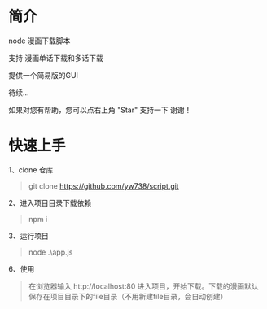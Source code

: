 # 简介
node 漫画下载脚本

支持 漫画单话下载和多话下载

提供一个简易版的GUI

待续...

如果对您有帮助，您可以点右上角 "Star" 支持一下 谢谢！

# 快速上手

1、clone 仓库

> git clone https://github.com/yw738/script.git

2、进入项目目录下载依赖

> npm i

3、运行项目

> node .\app.js 

6、使用

> 在浏览器输入 http://localhost:80 进入项目，开始下载。下载的漫画默认保存在项目目录下的file目录（不用新建file目录，会自动创建）
